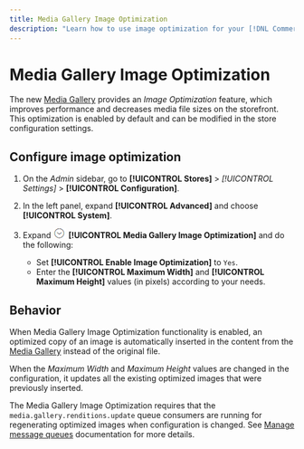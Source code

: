 ```yaml
---
title: Media Gallery Image Optimization
description: "Learn how to use image optimization for your [!DNL Commerce] media assets."
---
```

# Media Gallery Image Optimization

The new [Media Gallery](media-gallery.md) provides an _Image Optimization_ feature, which improves performance and decreases media file sizes on the storefront. This optimization is enabled by default and can be modified in the store configuration settings.

## Configure image optimization

1. On the _Admin_ sidebar, go to **[!UICONTROL Stores]** > _[!UICONTROL Settings]_ > **[!UICONTROL Configuration]**.

1. In the left panel, expand **[!UICONTROL Advanced]** and choose **[!UICONTROL System]**.

1. Expand ![Expansion selector](../assets/icon-display-expand.png) **[!UICONTROL Media Gallery Image Optimization]** and do the following:

   - Set **[!UICONTROL Enable Image Optimization]** to `Yes`.
   - Enter the **[!UICONTROL Maximum Width]** and **[!UICONTROL Maximum Height]** values (in pixels) according to your needs.

## Behavior

When Media Gallery Image Optimization functionality is enabled, an optimized copy of an image is automatically inserted in the content from the [Media Gallery](media-gallery.md) instead of the original file.

When the _Maximum Width_ and _Maximum Height_ values are changed in the configuration, it updates all the existing optimized images that were previously inserted.

The Media Gallery Image Optimization requires that the `media.gallery.renditions.update` queue consumers are running for regenerating optimized images when configuration is changed. See [Manage message queues](https://devdocs.magento.com/guides/v2.4/config-guide/mq/manage-message-queues.html) documentation for more details.
